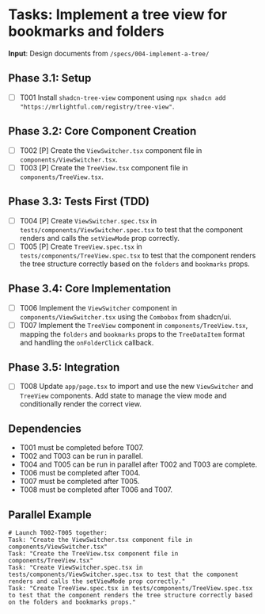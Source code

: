 # Tasks: Implement a tree view for bookmarks and folders

**Input**: Design documents from `/specs/004-implement-a-tree/`

## Phase 3.1: Setup
- [ ] T001 Install `shadcn-tree-view` component using `npx shadcn add "https://mrlightful.com/registry/tree-view"`.

## Phase 3.2: Core Component Creation
- [ ] T002 [P] Create the `ViewSwitcher.tsx` component file in `components/ViewSwitcher.tsx`.
- [ ] T003 [P] Create the `TreeView.tsx` component file in `components/TreeView.tsx`.

## Phase 3.3: Tests First (TDD)
- [ ] T004 [P] Create `ViewSwitcher.spec.tsx` in `tests/components/ViewSwitcher.spec.tsx` to test that the component renders and calls the `setViewMode` prop correctly.
- [ ] T005 [P] Create `TreeView.spec.tsx` in `tests/components/TreeView.spec.tsx` to test that the component renders the tree structure correctly based on the `folders` and `bookmarks` props.

## Phase 3.4: Core Implementation
- [ ] T006 Implement the `ViewSwitcher` component in `components/ViewSwitcher.tsx` using the `Combobox` from shadcn/ui.
- [ ] T007 Implement the `TreeView` component in `components/TreeView.tsx`, mapping the `folders` and `bookmarks` props to the `TreeDataItem` format and handling the `onFolderClick` callback.

## Phase 3.5: Integration
- [ ] T008 Update `app/page.tsx` to import and use the new `ViewSwitcher` and `TreeView` components. Add state to manage the view mode and conditionally render the correct view.

## Dependencies
- T001 must be completed before T007.
- T002 and T003 can be run in parallel.
- T004 and T005 can be run in parallel after T002 and T003 are complete.
- T006 must be completed after T004.
- T007 must be completed after T005.
- T008 must be completed after T006 and T007.

## Parallel Example
```
# Launch T002-T005 together:
Task: "Create the ViewSwitcher.tsx component file in components/ViewSwitcher.tsx"
Task: "Create the TreeView.tsx component file in components/TreeView.tsx"
Task: "Create ViewSwitcher.spec.tsx in tests/components/ViewSwitcher.spec.tsx to test that the component renders and calls the setViewMode prop correctly."
Task: "Create TreeView.spec.tsx in tests/components/TreeView.spec.tsx to test that the component renders the tree structure correctly based on the folders and bookmarks props."
```
